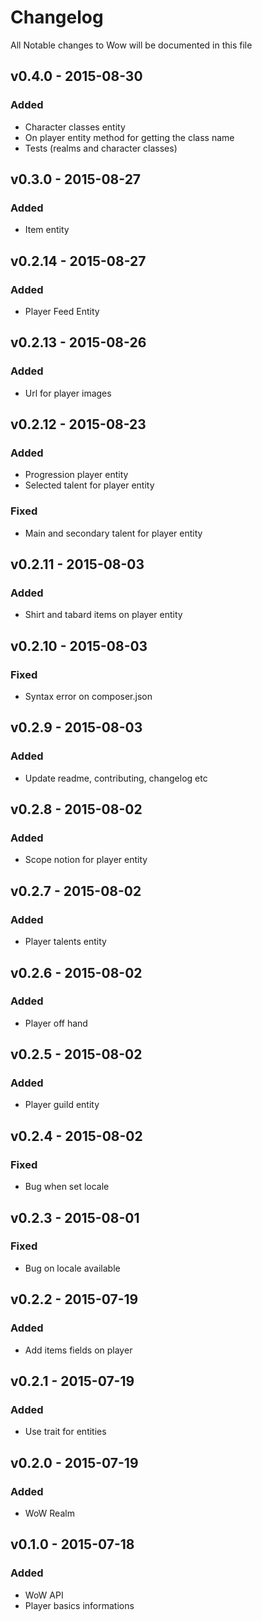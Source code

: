 # Changelog

All Notable changes to Wow will be documented in this file

## v0.4.0 - 2015-08-30

### Added
- Character classes entity
- On player entity method for getting the class name
- Tests (realms and character classes)


## v0.3.0 - 2015-08-27

### Added
- Item entity


## v0.2.14 - 2015-08-27

### Added
- Player Feed Entity


## v0.2.13 - 2015-08-26

### Added
- Url for player images


## v0.2.12 - 2015-08-23

### Added
- Progression player entity
- Selected talent for player entity

### Fixed
- Main and secondary talent for player entity


## v0.2.11 - 2015-08-03

### Added
- Shirt and tabard items on player entity


## v0.2.10 - 2015-08-03

### Fixed
- Syntax error on composer.json


## v0.2.9 - 2015-08-03

### Added
- Update readme, contributing, changelog etc


## v0.2.8 - 2015-08-02

### Added
- Scope notion for player entity


## v0.2.7 - 2015-08-02

### Added
- Player talents entity


## v0.2.6 - 2015-08-02

### Added
- Player off hand


## v0.2.5 - 2015-08-02

### Added
- Player guild entity


## v0.2.4 - 2015-08-02

### Fixed
- Bug when set locale


## v0.2.3 - 2015-08-01

### Fixed
- Bug on locale available


## v0.2.2 - 2015-07-19

### Added
- Add items fields on player


## v0.2.1 - 2015-07-19

### Added
- Use trait for entities


## v0.2.0 - 2015-07-19

### Added
- WoW Realm


## v0.1.0 - 2015-07-18

### Added
- WoW API
- Player basics informations
